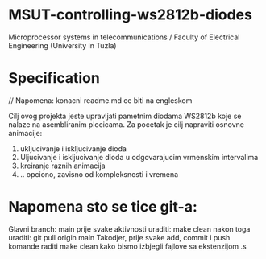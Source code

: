 # MSUT-controlling-ws2812b-diodes

Microprocessor systems in telecommunications / Faculty of Electrical Engineering (University in Tuzla)

# Specification

// Napomena: konacni readme.md ce biti na engleskom

Cilj ovog projekta jeste upravljati pametnim diodama WS2812b koje se nalaze na asembliranim plocicama. Za pocetak je cilj napraviti osnovne animacije:

1. ukljucivanje i iskljucivanje dioda
2. Uljucivanje i iskljucivanje dioda u odgovarajucim vrmenskim intervalima
3. kreiranje raznih animacija
4. .. opciono, zavisno od kompleksnosti i vremena

# Napomena sto se tice git-a:

Glavni branch: main
prije svake aktivnosti uraditi: make clean
nakon toga uraditi: git pull origin main
Takodjer, prije svake add, commit i push komande raditi make clean kako bismo izbjegli fajlove sa ekstenzijom .s
